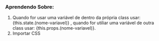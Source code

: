 ### Aprendendo Sobre:

1. Quando for usar uma variável de dentro da própria class usar: {this.state.(nome-variavel)} , quando for utiliar uma variável de outra class usar: {this.props.(nome-variavel)}.
2. Importar CSS
